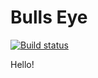 # Bulls Eye

[![Build status](https://build.appcenter.ms/v0.1/apps/865d994a-548f-4b14-9c67-bddba74c8f92/branches/master/badge)](https://appcenter.ms)

Hello!
